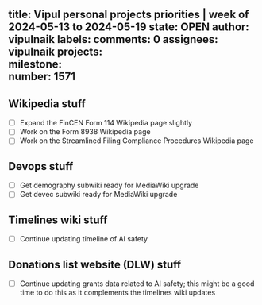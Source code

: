 title:	Vipul personal projects priorities | week of 2024-05-13 to 2024-05-19
state:	OPEN
author:	vipulnaik
labels:	
comments:	0
assignees:	vipulnaik
projects:	
milestone:	
number:	1571
--
## Wikipedia stuff

- [ ] Expand the FinCEN Form 114 Wikipedia page slightly
- [ ] Work on the Form 8938 Wikipedia page
- [ ] Work on the Streamlined Filing Compliance Procedures Wikipedia page

## Devops stuff

- [ ] Get demography subwiki ready for MediaWiki upgrade
- [ ] Get devec subwiki ready for MediaWiki upgrade

## Timelines wiki stuff

- [ ] Continue updating timeline of AI safety

## Donations list website (DLW) stuff

- [ ] Continue updating grants data related to AI safety; this might be a good time to do this as it complements the timelines wiki updates
